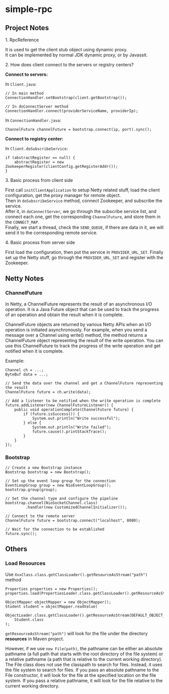 # simple-rpc

## Project Notes
1\. RpcReference  

It is used to get the client stub object using dynamic proxy.  
It can be implemented by normal JDK dynamic proxy, or by Javassit.

2\. How does client connect to the servers or registry centers?  

__Connect to servers:__  

In `Client.java`:
```
// In main method
ConnectionHandler.setBootstrap(client.getBootstrap());

// In doConnectServer method
ConnectionHandler.connect(providerServiceName, providerIp);
```

In `ConnectionHandler.java`:
```
ChannelFuture channelFuture = bootstrap.connect(ip, port).sync();
```

__Connect to registry center:__  

In `Client.doSubscribeService`:
```
if (abstractRegister == null) {
    abstractRegister = new ZookeeperRegister(clientConfig.getRegisterAddr());
}
```

3\. Basic process from client side  

First call `initClientApplication` to setup Netty related stuff, load the client configuration, get the proxy manager for remote object.  
Then in `doSubscribeService` method, connect Zookeeper, and subscribe the service.  
After it, in `doConnectServer`, we go through the subscribe service list, and connect each one, get the corresponding `ChannelFuture`, and store
them in the `CONNECT_MAP`.  
Finally, we start a thread, check the `SEND_QUEUE`, if there are data in it, we will send it to the corresponding remote service.

4\. Basic process from server side  

First load the configuration, then put the service in `PROVIDER_URL_SET`. Finally set up the Netty stuff,
go through the `PROVIDER_URL_SET` and register with the Zookeeper. 


## Netty Notes
### ChannelFuture
In Netty, a ChannelFuture represents the result of an asynchronous I/O operation. It is a Java Future object that can be used to track the progress of an operation and obtain the result when it is complete.

ChannelFuture objects are returned by various Netty APIs when an I/O operation is initiated asynchronously. For example, when you send a message over a Channel using write() method, the method returns a ChannelFuture object representing the result of the write operation. You can use this ChannelFuture to track the progress of the write operation and get notified when it is complete.

Example:
```
Channel ch = ...;
ByteBuf data = ...;

// Send the data over the channel and get a ChannelFuture representing the result
ChannelFuture future = ch.write(data);

// Add a listener to be notified when the write operation is complete
future.addListener(new ChannelFutureListener() {
    public void operationComplete(ChannelFuture future) {
        if (future.isSuccess()) {
            System.out.println("Write successful");
        } else {
            System.out.println("Write failed");
            future.cause().printStackTrace();
        }
    }
});
```

### Bootstrap
```
// Create a new Bootstrap instance
Bootstrap bootstrap = new Bootstrap();

// Set up the event loop group for the connection
EventLoopGroup group = new NioEventLoopGroup();
bootstrap.group(group);

// Set the channel type and configure the pipeline
bootstrap.channel(NioSocketChannel.class)
         .handler(new CustomizedChannelInitializer());

// Connect to the remote server
ChannelFuture future = bootstrap.connect("localhost", 8080);

// Wait for the connection to be established
future.sync();
```

## Others
### Load Resources
Use `XxxClass.class.getClassLoader().getResourceAsStream("path")` method
```
Properties properties = new Properties();
properties.load(PropertiesLoader.class.getClassLoader().getResourceAsStream(DEFAULT_PROPERTIES_FILE));
```
```
ObjectMapper objectMapper = new ObjectMapper();
Student student = objectMapper.readValue(
    ObjectLoader.class.getClassLoader().getResourceAsStream(DEFAULT_OBJECT_FILE),
    Student.class
);
```
`getResourceAsStream("path")` will look for the file under the directory __resources__ in Maven project.  

However, if we use `new File(path)`, the pathname can be either an absolute pathname (a full path that starts with the root directory of the file system) 
or a relative pathname (a path that is relative to the current working directory).  
The File class does not use the classpath to search for files. Instead, it uses the file system to search for files. 
If you pass an absolute pathname to the File constructor, it will look for the file at the specified location on the file system. 
If you pass a relative pathname, it will look for the file relative to the current working directory.

